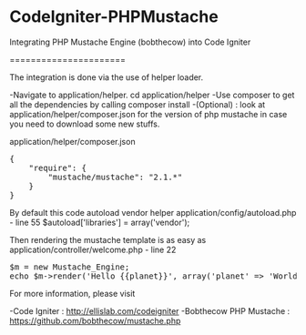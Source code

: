 CodeIgniter-PHPMustache
=======================

Integrating PHP Mustache Engine (bobthecow) into Code Igniter


======================


The integration is done via the use of helper loader.

-Navigate to application/helper.  cd application/helper
-Use composer to get all the dependencies by calling composer install
-(Optional) :  look at application/helper/composer.json for the version of php mustache in case you need to download some new stuffs.

application/helper/composer.json
<pre>
{
    "require": {
        "mustache/mustache": "2.1.*"
    }
}
</pre>

By default this code autoload vendor helper
application/config/autoload.php - line 55
$autoload['libraries'] = array('vendor');



Then rendering the mustache template is as easy as 
application/controller/welcome.php - line 22
<pre>
$m = new Mustache_Engine;
echo $m->render('Hello {{planet}}', array('planet' => 'World!')); // "Hello World!"
</pre>

For more information, please visit


-Code Igniter : http://ellislab.com/codeigniter
-Bobthecow PHP Mustache : https://github.com/bobthecow/mustache.php

